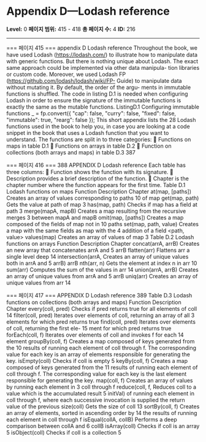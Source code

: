 # Appendix D—Lodash reference

**Level:** 0
**페이지 범위:** 415 - 418
**총 페이지 수:** 4
**ID:** 216

---

=== 페이지 415 ===
appendix D
Lodash reference
Throughout the book, we have used Lodash (https://lodash.com/) to illustrate
how to manipulate data with generic functions. But there is nothing unique about
Lodash. The exact same approach could be implemented via other data manipula-
tion libraries or custom code.
Moreover, we used Lodash FP (https://github.com/lodash/lodash/wiki/FP-
Guide) to manipulate data without mutating it. By default, the order of the argu-
ments in immutable functions is shuffled. The code in listing D.1 is needed when
configuring Lodash in order to ensure the signature of the immutable functions is
exactly the same as the mutable functions.
ListingD.1 Configuring immutable functions
_ = fp.convert({
"cap": false,
"curry": false,
"fixed": false,
"immutable": true,
"rearg": false
});
This short appendix lists the 28 Lodash functions used in the book to help you, in
case you are looking at a code snippet in the book that uses a Lodash function that
you want to understand. The functions are split in to three categories:
 Functions on maps in table D.1
 Functions on arrays in table D.2
 Function on collections (both arrays and maps) in table D.3
387

=== 페이지 416 ===
388 APPENDIX D Lodash reference
Each table has three columns:
 Function shows the function with its signature.
 Description provides a brief description of the function.
 Chapter is the chapter number where the function appears for the first time.
Table D.1 Lodash functions on maps
Function Description Chapter
at(map, [paths]) Creates an array of values corresponding to paths 10
of map
get(map, path) Gets the value at path of map 3
has(map, path) Checks if map has a field at path 3
merge(mapA, mapB) Creates a map resulting from the recursive merges 3
between mapA and mapB
omit(map, [paths]) Creates a map composed of the fields of map not in 10
paths
set(map, path, value) Creates a map with the same fields as map with the 4
addition of a field <path, value>
values(map) Creates an array of values of map 3
Table D.2 Lodash functions on arrays
Function Description Chapter
concat(arrA, arrB) Creates an new array that concatenates arrA and 5
arrB
flatten(arr) Flattens arr a single level deep 14
intersection(arrA, Creates an array of unique values both in arrA and 5
arrB) arrB
nth(arr, n) Gets the element at index n in arr 10
sum(arr) Computes the sum of the values in arr 14
union(arrA, arrB) Creates an array of unique values from arrA and 5
arrB
uniq(arr) Creates an array of unique values from arr 14

=== 페이지 417 ===
APPENDIX D Lodash reference 389
Table D.3 Lodash functions on collections (both arrays and maps)
Function Description Chapter
every(coll, pred) Checks if pred returns true for all elements of coll 14
filter(coll, pred) Iterates over elements of coll, returning an array of all 3
elements for which pred returns true
find(coll, pred) Iterates over elements of coll, returning the first ele- 15
ment for which pred returns true
forEach(coll, f) Iterates over elements of coll and invokes f for each 14
element
groupBy(coll, f) Creates a map composed of keys generated from the 10
results of running each element of coll through f. The
corresponding value for each key is an array of elements
responsible for generating the key.
isEmpty(coll) Checks if coll is empty 5
keyBy(coll, f) Creates a map composed of keys generated from the 11
results of running each element of coll through f. The
corresponding value for each key is the last element
responsible for generating the key.
map(coll, f) Creates an array of values by running each element in 3
coll through f
reduce(coll, f, Reduces coll to a value which is the accumulated result 5
initVal) of running each element in coll through f, where each
successive invocation is supplied the return value of the
previous
size(coll) Gets the size of coll 13
sortBy(coll, f) Creates an array of elements, sorted in ascending order by 14
the results of running each element in coll through f
isEqual(collA, collB) Performs a deep comparison between collA and 6
collB
isArray(coll) Checks if coll is an array 5
isObject(coll) Checks if coll is a collection 5
